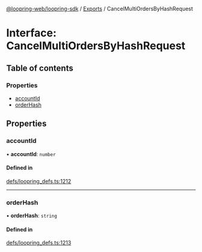 [@loopring-web/loopring-sdk](../README.md) / [Exports](../modules.md) / CancelMultiOrdersByHashRequest

# Interface: CancelMultiOrdersByHashRequest

## Table of contents

### Properties

- [accountId](CancelMultiOrdersByHashRequest.md#accountid)
- [orderHash](CancelMultiOrdersByHashRequest.md#orderhash)

## Properties

### accountId

• **accountId**: `number`

#### Defined in

[defs/loopring_defs.ts:1212](https://github.com/Loopring/loopring_sdk/blob/538bd47/src/defs/loopring_defs.ts#L1212)

___

### orderHash

• **orderHash**: `string`

#### Defined in

[defs/loopring_defs.ts:1213](https://github.com/Loopring/loopring_sdk/blob/538bd47/src/defs/loopring_defs.ts#L1213)
